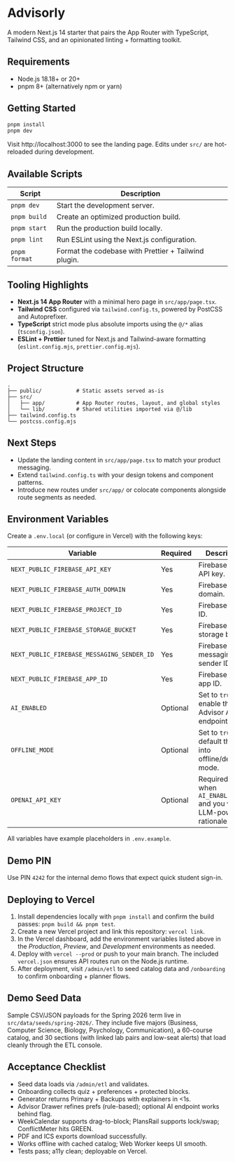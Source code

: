 # Advisorly

A modern Next.js 14 starter that pairs the App Router with TypeScript, Tailwind CSS, and an opinionated linting + formatting toolkit.

## Requirements

- Node.js 18.18+ or 20+
- pnpm 8+ (alternatively npm or yarn)

## Getting Started

```bash
pnpm install
pnpm dev
```

Visit http://localhost:3000 to see the landing page. Edits under `src/` are hot-reloaded during development.

## Available Scripts

| Script        | Description                                          |
| ------------- | ---------------------------------------------------- |
| `pnpm dev`    | Start the development server.                        |
| `pnpm build`  | Create an optimized production build.                |
| `pnpm start`  | Run the production build locally.                    |
| `pnpm lint`   | Run ESLint using the Next.js configuration.          |
| `pnpm format` | Format the codebase with Prettier + Tailwind plugin. |

## Tooling Highlights

- **Next.js 14 App Router** with a minimal hero page in `src/app/page.tsx`.
- **Tailwind CSS** configured via `tailwind.config.ts`, powered by PostCSS and Autoprefixer.
- **TypeScript** strict mode plus absolute imports using the `@/*` alias (`tsconfig.json`).
- **ESLint + Prettier** tuned for Next.js and Tailwind-aware formatting (`eslint.config.mjs`, `prettier.config.mjs`).

## Project Structure

```
.
├── public/           # Static assets served as-is
├── src/
│   ├── app/          # App Router routes, layout, and global styles
│   └── lib/          # Shared utilities imported via @/lib
├── tailwind.config.ts
└── postcss.config.mjs
```

## Next Steps

- Update the landing content in `src/app/page.tsx` to match your product messaging.
- Extend `tailwind.config.ts` with your design tokens and component patterns.
- Introduce new routes under `src/app/` or colocate components alongside route segments as needed.

## Environment Variables

Create a `.env.local` (or configure in Vercel) with the following keys:

| Variable | Required | Description |
| -------- | -------- | ----------- |
| `NEXT_PUBLIC_FIREBASE_API_KEY` | Yes | Firebase web API key. |
| `NEXT_PUBLIC_FIREBASE_AUTH_DOMAIN` | Yes | Firebase auth domain. |
| `NEXT_PUBLIC_FIREBASE_PROJECT_ID` | Yes | Firebase project ID. |
| `NEXT_PUBLIC_FIREBASE_STORAGE_BUCKET` | Yes | Firebase storage bucket. |
| `NEXT_PUBLIC_FIREBASE_MESSAGING_SENDER_ID` | Yes | Firebase messaging sender ID. |
| `NEXT_PUBLIC_FIREBASE_APP_ID` | Yes | Firebase web app ID. |
| `AI_ENABLED` | Optional | Set to `true` to enable the Advisor AI endpoint. |
| `OFFLINE_MODE` | Optional | Set to `true` to default the UI into offline/demo mode. |
| `OPENAI_API_KEY` | Optional | Required only when `AI_ENABLED=true` and you want LLM-powered rationales. |

All variables have example placeholders in `.env.example`.

## Demo PIN

Use PIN `4242` for the internal demo flows that expect quick student sign-in.

## Deploying to Vercel

1. Install dependencies locally with `pnpm install` and confirm the build passes: `pnpm build && pnpm test`.
2. Create a new Vercel project and link this repository: `vercel link`.
3. In the Vercel dashboard, add the environment variables listed above in the *Production*, *Preview*, and *Development* environments as needed.
4. Deploy with `vercel --prod` or push to your main branch. The included `vercel.json` ensures API routes run on the Node.js runtime.
5. After deployment, visit `/admin/etl` to seed catalog data and `/onboarding` to confirm onboarding + planner flows.

## Demo Seed Data

Sample CSV/JSON payloads for the Spring 2026 term live in `src/data/seeds/spring-2026/`. They include five majors (Business, Computer Science, Biology, Psychology, Communication), a 60-course catalog, and 30 sections (with linked lab pairs and low-seat alerts) that load cleanly through the ETL console.

## Acceptance Checklist

- Seed data loads via `/admin/etl` and validates.
- Onboarding collects quiz + preferences + protected blocks.
- Generator returns Primary + Backups with explainers in <1s.
- Advisor Drawer refines prefs (rule-based); optional AI endpoint works behind flag.
- WeekCalendar supports drag-to-block; PlansRail supports lock/swap; ConflictMeter hits GREEN.
- PDF and ICS exports download successfully.
- Works offline with cached catalog; Web Worker keeps UI smooth.
- Tests pass; a11y clean; deployable on Vercel.
